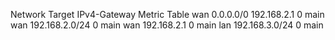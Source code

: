 Network	Target	IPv4-Gateway	Metric	Table
wan	0.0.0.0/0	192.168.2.1	0	main
wan	192.168.2.0/24		0	main
wan	192.168.2.1		0	main
lan	192.168.3.0/24		0	main
